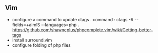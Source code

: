 Vim
---

- configure a command to update ctags
  . command : ctags -R --fields=+aimlS --languages=php
  . https://github.com/shawncplus/phpcomplete.vim/wiki/Getting-better-tags
- install surround.vim
- configure folding of php files
